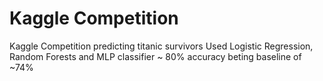# Kaggle Competition 
Kaggle Competition predicting titanic survivors
Used Logistic Regression, Random Forests and MLP classifier ~ 80% accuracy beting baseline of ~74%

